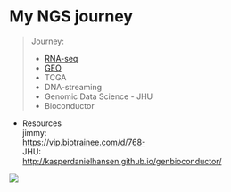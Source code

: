 # My NGS journey

> Journey:
>
> * [RNA-seq](https://github.com/LuchaoQi/NGS/tree/master/rna-seq)
> * [GEO](https://github.com/LuchaoQi/NGS/tree/master/GEO_GSEA)
> * TCGA
> * DNA-streaming
> * Genomic Data Science - JHU
> * Bioconductor

* Resources  
jimmy:  
<https://vip.biotrainee.com/d/768->  
JHU:  
<http://kasperdanielhansen.github.io/genbioconductor/>

![](https://media.giphy.com/media/QYPvVL1CheVXO/giphy.gif)
